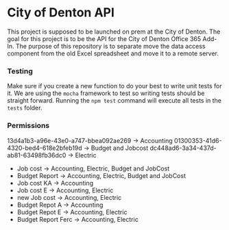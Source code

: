 # City of Denton API

This project is supposed to be launched on prem at the City of Denton. The goal for this project is to be the API for the City of Denton Office 365 Add-In. The purpose of this repository is to separate move the data access component from the old Excel spreadsheet and move it to a remote server.

### Testing

Make sure if you create a new function to do your best to write unit tests for it. We are using the `mocha` framework to test so writing tests should be straight forward. Running the `npm test` command will execute all tests in the `tests` folder.

### Permissions
13d4a1b3-a96e-43e0-a747-bbea092ae269 -> Accounting
01300353-41d6-4320-bed4-618e2bfeb19d -> Budget and Jobcost
dc448ad6-3a34-437d-ab81-63498fb36dc0 -> Electric

* Job cost -> Accounting, Electric, Budget and JobCost
* Budget Report -> Accounting, Electric, Budget and JobCost
* Job cost KA -> Accounting
* Job cost E -> Accounting, Electric
* new Job cost -> Accounting, Electric
* Budget Repot A -> Accounting
* Budget Repot E -> Accounting, Electric
* Budget Report Ferc -> Accounting, Electric